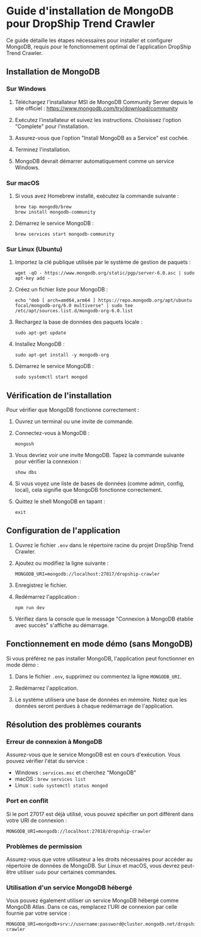 # Guide d'installation de MongoDB pour DropShip Trend Crawler

Ce guide détaille les étapes nécessaires pour installer et configurer MongoDB, requis pour le fonctionnement optimal de l'application DropShip Trend Crawler.

## Installation de MongoDB

### Sur Windows

1. Téléchargez l'installateur MSI de MongoDB Community Server depuis le site officiel : https://www.mongodb.com/try/download/community

2. Exécutez l'installateur et suivez les instructions. Choisissez l'option "Complete" pour l'installation.

3. Assurez-vous que l'option "Install MongoDB as a Service" est cochée.

4. Terminez l'installation.

5. MongoDB devrait démarrer automatiquement comme un service Windows.

### Sur macOS

1. Si vous avez Homebrew installé, exécutez la commande suivante :
   ```
   brew tap mongodb/brew
   brew install mongodb-community
   ```

2. Démarrez le service MongoDB :
   ```
   brew services start mongodb-community
   ```

### Sur Linux (Ubuntu)

1. Importez la clé publique utilisée par le système de gestion de paquets :
   ```
   wget -qO - https://www.mongodb.org/static/pgp/server-6.0.asc | sudo apt-key add -
   ```

2. Créez un fichier liste pour MongoDB :
   ```
   echo "deb [ arch=amd64,arm64 ] https://repo.mongodb.org/apt/ubuntu focal/mongodb-org/6.0 multiverse" | sudo tee /etc/apt/sources.list.d/mongodb-org-6.0.list
   ```

3. Rechargez la base de données des paquets locale :
   ```
   sudo apt-get update
   ```

4. Installez MongoDB :
   ```
   sudo apt-get install -y mongodb-org
   ```

5. Démarrez le service MongoDB :
   ```
   sudo systemctl start mongod
   ```

## Vérification de l'installation

Pour vérifier que MongoDB fonctionne correctement :

1. Ouvrez un terminal ou une invite de commande.

2. Connectez-vous à MongoDB :
   ```
   mongosh
   ```

3. Vous devriez voir une invite MongoDB. Tapez la commande suivante pour vérifier la connexion :
   ```
   show dbs
   ```

4. Si vous voyez une liste de bases de données (comme admin, config, local), cela signifie que MongoDB fonctionne correctement.

5. Quittez le shell MongoDB en tapant :
   ```
   exit
   ```

## Configuration de l'application

1. Ouvrez le fichier `.env` dans le répertoire racine du projet DropShip Trend Crawler.

2. Ajoutez ou modifiez la ligne suivante :
   ```
   MONGODB_URI=mongodb://localhost:27017/dropship-crawler
   ```

3. Enregistrez le fichier.

4. Redémarrez l'application :
   ```
   npm run dev
   ```

5. Vérifiez dans la console que le message "Connexion à MongoDB établie avec succès" s'affiche au démarrage.

## Fonctionnement en mode démo (sans MongoDB)

Si vous préférez ne pas installer MongoDB, l'application peut fonctionner en mode démo :

1. Dans le fichier `.env`, supprimez ou commentez la ligne `MONGODB_URI`.

2. Redémarrez l'application.

3. Le système utilisera une base de données en mémoire. Notez que les données seront perdues à chaque redémarrage de l'application.

## Résolution des problèmes courants

### Erreur de connexion à MongoDB

Assurez-vous que le service MongoDB est en cours d'exécution. Vous pouvez vérifier l'état du service :
  - Windows : `services.msc` et cherchez "MongoDB"
  - macOS : `brew services list`
  - Linux : `sudo systemctl status mongod`

### Port en conflit

Si le port 27017 est déjà utilisé, vous pouvez spécifier un port différent dans votre URI de connexion :
```
MONGODB_URI=mongodb://localhost:27018/dropship-crawler
```

### Problèmes de permission

Assurez-vous que votre utilisateur a les droits nécessaires pour accéder au répertoire de données de MongoDB. Sur Linux et macOS, vous devrez peut-être utiliser `sudo` pour certaines commandes.

### Utilisation d'un service MongoDB hébergé

Vous pouvez également utiliser un service MongoDB hébergé comme MongoDB Atlas. Dans ce cas, remplacez l'URI de connexion par celle fournie par votre service :

```
MONGODB_URI=mongodb+srv://username:password@cluster.mongodb.net/dropship-crawler
```